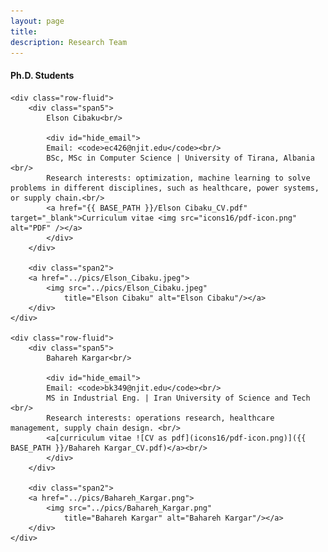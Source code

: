 ```yaml
---
layout: page
title: 
description: Research Team 
---
```


<div class="container">
<h4><a name="contact"></a>Ph.D. Students</h4>

    <div class="row-fluid">
        <div class="span5">
            Elson Cibaku<br/>

            <div id="hide_email">
            Email: <code>ec426@njit.edu</code><br/>
			BSc, MSc in Computer Science | University of Tirana, Albania <br/>
			Research interests: optimization, machine learning to solve problems in different disciplines, such as healthcare, power systems, or supply chain.<br/>
            <a href="{{ BASE_PATH }}/Elson Cibaku_CV.pdf" target="_blank">Curriculum vitae <img src="icons16/pdf-icon.png" alt="PDF" /></a>
            </div>
        </div>	

        <div class="span2">
		<a href="../pics/Elson_Cibaku.jpeg">
			<img src="../pics/Elson_Cibaku.jpeg"
				title="Elson Cibaku" alt="Elson Cibaku"/></a>
		</div>
    </div>
	
	<div class="row-fluid">
        <div class="span5">
            Bahareh Kargar<br/>

            <div id="hide_email">
            Email: <code>bk349@njit.edu</code><br/>
			MS in Industrial Eng. | Iran University of Science and Tech <br/>
            Research interests: operations research, healthcare management, supply chain design. <br/>
            <a[curriculum vitae ![CV as pdf](icons16/pdf-icon.png)]({{ BASE_PATH }}/Bahareh Kargar_CV.pdf)</a><br/>
            </div>
        </div>
		
        <div class="span2">
		<a href="../pics/Bahareh_Kargar.png">
			<img src="../pics/Bahareh_Kargar.png"
				title="Bahareh Kargar" alt="Bahareh Kargar"/></a>
		</div>
    </div>
</div>


<style>
  .row-fluid {
    margin-bottom: 30px; /* Adjust the margin as needed */
   }
</style>